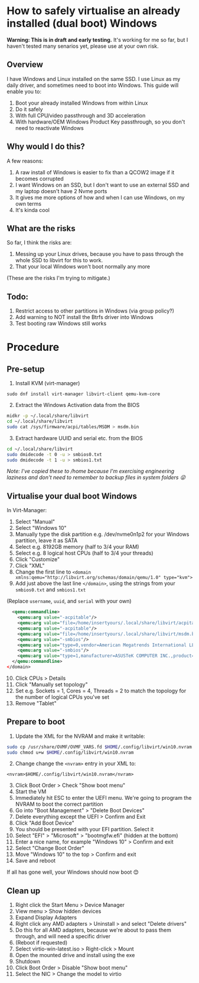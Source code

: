 # How to safely virtualise an already installed (dual boot) Windows

**Warning: This is in draft and early testing.** It's working for me so far, but I haven't tested many senarios yet, please use at your own risk.

## Overview

I have Windows and Linux installed on the same SSD. I use Linux as my daily driver, and sometimes need to boot into Windows. This guide will enable you to:

1. Boot your already installed Windows from within Linux
2. Do it safely
3. With full CPU/video passthrough and 3D acceleration 
4. With hardware/OEM Windows Product Key passthrough, so you don't need to reactivate Windows

## Why would I do this?

A few reasons:

1. A raw install of Windows is easier to fix than a QCOW2 image if it becomes corrupted
2. I want Windows on an SSD, but I don't want to use an external SSD and my laptop doesn't have 2 Nvme ports
3. It gives me more options of how and when I can use Windows, on my own terms
4. It's kinda cool

## What are the risks

So far, I think the risks are:

1. Messing up your Linux drives, because you have to pass through the whole SSD to libvirt for this to work.
2. That your local Windows won't boot normally any more

(These are the risks I'm trying to mitigate.)

## Todo:

1. Restrict access to other partitions in Windows (via group policy?)
2. Add warning to NOT install the Btrfs driver into Windows
3. Test booting raw Windows still works

# Procedure

## Pre-setup

1. Install KVM (virt-manager)

`sudo dnf install virt-manager libvirt-client qemu-kvm-core`

2. Extract the Windows Activation data from the BIOS

```bash
midkr -p ~/.local/share/libvirt
cd ~/.local/share/libvirt
sudo cat /sys/firmware/acpi/tables/MSDM > msdm.bin
```

3. Extract hardware UUID and serial etc. from the BIOS

```bash
cd ~/.local/share/libvirt
sudo dmidecode -t 0 -u > smbios0.txt
sudo dmidecode -t 1 -u > smbios1.txt
```

_Note: I've copied these to /home because I'm exercising engineering laziness and don't need to remember to backup files in system folders 😜_

## Virtualise your dual boot Windows

In Virt-Manager:

1. Select "Manual"
2. Select "Windows 10"
3. Manually type the disk partition e.g. /dev/nvme0n1p2 for your Windows partition, leave it as SATA
4. Select e.g. 8192GB memory (half to 3/4 your RAM)
5. Select e.g. 8 logical host CPUs (half to 3/4 your threads)
6. Click "Customize"
7. Click "XML"
8. Change the first line to `<domain xmlns:qemu="http://libvirt.org/schemas/domain/qemu/1.0" type="kvm">`
9. Add just above the last line `</domain>`, using the strings from your `smbios0.txt` and `smbios1.txt`

(Replace `username`, `uuid`, and `serial` with your own)

```xml
  <qemu:commandline>
    <qemu:arg value="-acpitable"/>
    <qemu:arg value="file=/home/insertyours/.local/share/libvirt/acpitable.bin"/>
    <qemu:arg value="-acpitable"/>
    <qemu:arg value="file=/home/insertyours/.local/share/libvirt/msdm.bin"/>
    <qemu:arg value="-smbios"/>
    <qemu:arg value="type=0,vendor=American Megatrends International LLC.,version=GA402RJ.315,date=09/21/2022,release=5.24"/>
    <qemu:arg value="-smbios"/>
    <qemu:arg value="type=1,manufacturer=ASUSTeK COMPUTER INC.,product=ROG Zephyrus G14 GA402RJ_GA402RJ,serial=insertyours,uuid=insertyours,family=ROG Zephyrus G14"/>
  </qemu:commandline>
</domain>
```

10. Click CPUs > Details
11. Click "Manually set topology"
12. Set e.g. Sockets = 1, Cores = 4, Threads = 2 to match the topology for the number of logical CPUs you've set
13. Remove "Tablet"

## Prepare to boot

1. Update the XML for the NVRAM and make it writable:

```bash
sudo cp /usr/share/OVMF/OVMF_VARS.fd $HOME/.config/libvirt/win10.nvram
sudo chmod u+w $HOME/.config/libvirt/win10.nvram
```

2. Change change the `<nvram>` entry in your XML to:

`<nvram>$HOME/.config/libvirt/win10.nvram</nvram>`

3. Click Boot Order > Check "Show boot menu"
4. Start the VM
5. Immediately hit ESC to enter the UEFI menu. We're going to program the NVRAM to boot the correct partition
6. Go into "Boot Management" > "Delete Boot Devices"
7. Delete everything except the UEFI > Confirm and Exit
8. Click "Add Boot Device"
9. You should be presented with your EFI partition. Select it
10. Select "EFI" > "Microsoft" > "bootmgfw.efi" (hidden at the bottom)
11. Enter a nice name, for example "Windows 10" > Confirm and exit
12. Select "Change Boot Order"
13. Move "Windows 10" to the top > Confirm and exit
14. Save and reboot

If all has gone well, your Windows should now boot 😊

## Clean up

1. Right click the Start Menu > Device Manager
2. View menu > Show hidden devices
3. Expand Display Adapters
4. Right click any AMD adapters > Uninstall > and select "Delete drivers"
5. Do this for all AMD adapters, because we're about to pass them through, and will need a specific driver
6. (Reboot if requested)
7. Select virtio-win-latest.iso > Right-click > Mount
8. Open the mounted drive and install using the exe
9. Shutdown
10. Click Boot Order > Disable "Show boot menu"
11. Select the NIC > Change the model to virtio
